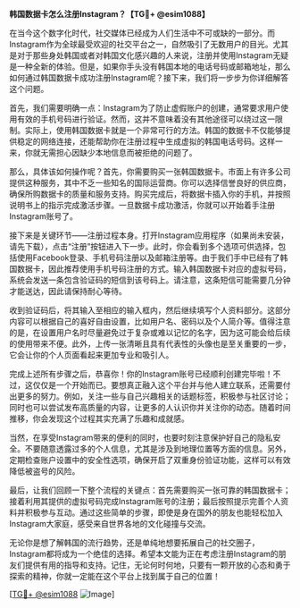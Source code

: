 **韩国数据卡怎么注册Instagram？【TG💪+ @esim1088】**

在当今这个数字化时代，社交媒体已经成为人们生活中不可或缺的一部分。而Instagram作为全球最受欢迎的社交平台之一，自然吸引了无数用户的目光。尤其是对于那些身处韩国或者对韩国文化感兴趣的人来说，注册并使用Instagram无疑是一种全新的体验。但是，如果你手头没有韩国本地的电话号码或邮箱地址，那么如何通过韩国数据卡成功注册Instagram呢？接下来，我们将一步步为你详细解答这个问题。

首先，我们需要明确一点：Instagram为了防止虚假账户的创建，通常要求用户使用有效的手机号码进行验证。然而，这并不意味着没有其他途径可以绕过这一限制。实际上，使用韩国数据卡就是一个非常可行的方法。韩国的数据卡不仅能够提供稳定的网络连接，还能帮助你在注册过程中生成虚拟的韩国电话号码。这样一来，你就无需担心因缺少本地信息而被拒绝的问题了。

那么，具体该如何操作呢？首先，你需要购买一张韩国数据卡。市面上有许多公司提供这种服务，其中不乏一些知名的国际运营商。你可以选择信誉良好的供应商，确保所购数据卡的质量和服务支持。购买完成后，将数据卡插入你的手机，并按照说明书上的指示完成激活步骤。一旦数据卡成功激活，你就可以开始着手注册Instagram账号了。

接下来是关键环节——注册过程本身。打开Instagram应用程序（如果尚未安装，请先下载），点击“注册”按钮进入下一步。此时，你会看到多个选项可供选择，包括使用Facebook登录、手机号码注册以及邮箱注册等。由于我们手中已经有了韩国数据卡，因此推荐使用手机号码注册的方式。输入韩国数据卡对应的虚拟号码，系统会发送一条包含验证码的短信到该号码上。请注意，这条短信可能需要几分钟才能送达，因此请保持耐心等待。

收到验证码后，将其输入至相应的输入框内，然后继续填写个人资料部分。这部分内容可以根据自己的喜好自由设置，比如用户名、密码以及个人简介等。值得注意的是，在设置用户名时尽量避免过于复杂或难以记忆的名字，因为这可能会给后续的使用带来不便。此外，上传一张清晰且具有代表性的头像也是至关重要的一步，它会让你的个人页面看起来更加专业和吸引人。

完成上述所有步骤之后，恭喜你！你的Instagram账号已经顺利创建完毕啦！不过，这仅仅是一个开始而已。要想真正融入这个平台并与他人建立联系，还需要付出更多的努力。例如，关注一些与自己兴趣相关的话题标签，积极参与社区讨论；同时也可以尝试发布高质量的内容，让更多的人认识你并关注你的动态。随着时间推移，你会发现这个过程其实充满了乐趣和成就感。

当然，在享受Instagram带来的便利的同时，也要时刻注意保护好自己的隐私安全。不要随意透露过多的个人信息，尤其是涉及到地理位置等方面的信息。另外，定期检查账户设置中的安全性选项，确保开启了双重身份验证功能，这样可以有效降低被盗号的风险。

最后，让我们回顾一下整个流程的关键点：首先需要购买一张可靠的韩国数据卡；接着利用其提供的虚拟号码完成Instagram账号的注册；最后按照提示完善个人资料并积极参与互动。通过这些简单的步骤，即使是身在国外的朋友也能轻松加入Instagram大家庭，感受来自世界各地的文化碰撞与交流。

无论你是想了解韩国的流行趋势，还是单纯地想要拓展自己的社交圈子，Instagram都将成为一个绝佳的选择。希望本文能为正在考虑注册Instagram的朋友们提供有用的指导和支持。记住，无论何时何地，只要有一颗开放的心态和勇于探索的精神，你就一定能在这个平台上找到属于自己的位置！

[[TG💪+ @esim1088](https://t.me/s/esim1088) ![Image](https://i.postimg.cc/4NQfJmqS/Snipaste-2025-05-13-00-14-12.png)]